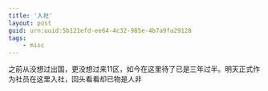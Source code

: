 ```yaml
---
title: '入社'
layout: post
guid: urn:uuid:5b121efd-ee64-4c32-985e-4b7a9fa29128
tags:
    - misc
---
```


之前从没想过出国，更没想过来11区，如今在这里待了已是三年过半。明天正式作为社员在这里入社，回头看看却已物是人非

